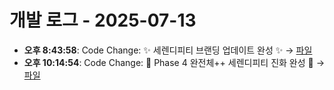 # 개발 로그 - 2025-07-13

- **오후 8:43:58**: Code Change: ✨ 세렌디피티 브랜딩 업데이트 완성 ✨ → [파일](../code-changes/2025-07-13T11-43-57-993Z_code_change.json)
- **오후 10:14:54**: Code Change: 🎊 Phase 4 완전체++ 세렌디피티 진화 완성 🎊 → [파일](../code-changes/2025-07-13T13-14-54-659Z_code_change.json)
